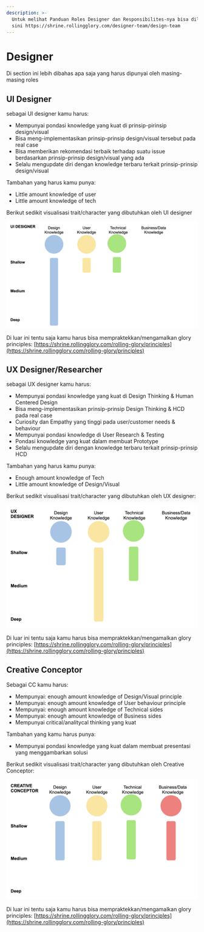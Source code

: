 ```yaml
---
description: >-
  Untuk melihat Panduan Roles Designer dan Responsibilites-nya bisa dilihat di
  sini https://shrine.rollingglory.com/designer-team/design-team
---
```


# Designer

Di section ini lebih dibahas apa saja yang harus dipunyai oleh masing-masing roles

## UI Designer

sebagai UI designer kamu harus:

* Mempunyai pondasi knowledge yang kuat di prinsip-pirinsip design/visual
* Bisa meng-implementasikan prinsip-prinsip design/visual tersebut pada real case
* Bisa memberikan rekomendasi terbaik terhadap suatu issue berdasarkan prinsip-prinsip design/visual yang ada
* Selalu mengupdate diri dengan knowledge terbaru terkait prinsip-prinsip design/visual

Tambahan yang harus kamu punya:

* Little amount knowledge of user
* Little amount knowledge of tech

Berikut sedikit visualisasi trait/character yang dibutuhkan oleh UI designer

![](../../../.gitbook/assets/screen-shot-2020-11-11-at-09.29.45.png)

Di luar ini tentu saja kamu harus bisa mempraktekkan/mengamalkan glory principles: [https://shrine.rollingglory.com/rolling-glory/principles](https://shrine.rollingglory.com/rolling-glory/principles)

## UX Designer/Researcher

sebagai UX designer kamu harus:

* Mempunyai pondasi knowledge yang kuat di Design Thinking & Human Centered Design
* Bisa meng-implementasikan prinsip-prinsip Design Thinking & HCD pada real case
* Curiosity dan Empathy yang tinggi pada user/customer needs & behaviour
* Mempunyai pondasi knowledge di User Research & Testing
* Pondasi knowledge yang kuat dalam membuat Prototype
* Selalu mengupdate diri dengan knowledge terbaru terkait prinsip-prinsip HCD

Tambahan yang harus kamu punya:

* Enough amount knowledge of Tech
* Little amount knowledge of Design/Visual

Berikut sedikit visualisasi trait/character yang dibutuhkan oleh UX designer:

![](../../../.gitbook/assets/screen-shot-2020-11-11-at-09.40.38.png)

Di luar ini tentu saja kamu harus bisa mempraktekkan/mengamalkan glory principles: [https://shrine.rollingglory.com/rolling-glory/principles](https://shrine.rollingglory.com/rolling-glory/principles)



## Creative Conceptor

Sebagai CC kamu harus:

* Mempunyai: enough amount knowledge of Design/Visual principle
* Mempunyai: enough amount knowledge of User behaviour principle
* Mempunyai: enough amount knowledge of Technical sides
* Mempunyai: enough amount knowledge of Business sides
* Mempunyai critical/analitycal thinking yang kuat

Tambahan yang kamu harus punya:

* Mempunyai pondasi knowledge yang kuat dalam membuat presentasi yang menggambarkan solusi

Berikut sedikit visualisasi trait/character yang dibutuhkan oleh Creative Conceptor:

![](../../../.gitbook/assets/screen-shot-2020-11-11-at-09.51.07.png)

Di luar ini tentu saja kamu harus bisa mempraktekkan/mengamalkan glory principles: [https://shrine.rollingglory.com/rolling-glory/principles](https://shrine.rollingglory.com/rolling-glory/principles)

